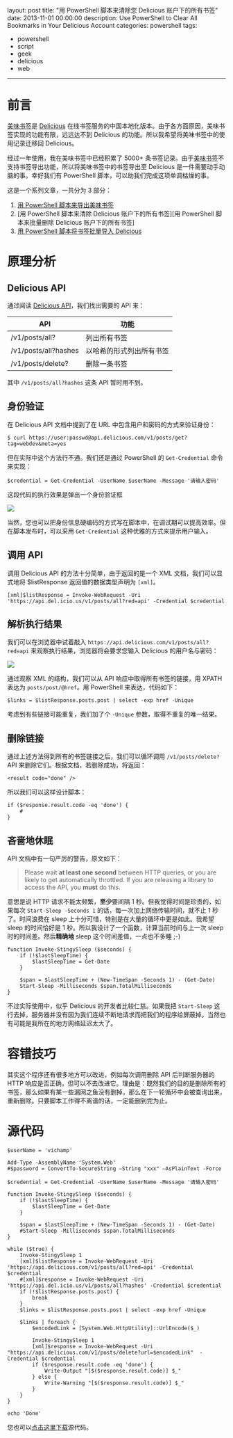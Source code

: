 ﻿layout: post
title: "用 PowerShell 脚本来清除您 Delicious 账户下的所有书签"
date: 2013-11-01 00:00:00
description: Use PowerShell to Clear All Bookmarks in Your Delicious Account
categories: powershell
tags:
- powershell
- script
- geek
- delicious
- web
---
前言
====
[美味书签][美味书签]是 [Delicious][Delicious] 在线书签服务的中国本地化版本。由于各方面原因，美味书签实现的功能有限，远远达不到 Delicious 的功能。所以我希望将美味书签中的使用记录迁移回 Delicious。

经过一年使用，我在美味书签中已经积累了 5000+ 条书签记录。由于[美味书签][美味书签]不支持书签导出功能，所以将美味书签中的书签导出至 Delicious 是一件需要动手动脑的事。幸好我们有 PowerShell 脚本，可以助我们完成这项单调枯燥的事。

这是一个系列文章，一共分为 3 部分：
1. [用 PowerShell 脚本来导出美味书签][用 PowerShell 脚本来导出美味书签]
2. [用 PowerShell 脚本来清除 Delicious 账户下的所有书签][用 PowerShell 脚本来批量删除 Delicious 账户下的所有书签]
3. [用 PowerShell 脚本将书签批量导入 Delicious][用 PowerShell 脚本将书签批量导入 Delicious]

原理分析
========

Delicious API
-------------

通过阅读 [Delicious API][Delicious API]，我们找出需要的 API 来：

| API                  | 功能                     |
|----------------------|--------------------------|
| /v1/posts/all?       | 列出所有书签             |
| /v1/posts/all?hashes | 以哈希的形式列出所有书签 |
| /v1/posts/delete?    | 删除一条书签             |

其中 `/v1/posts/all?hashes` 这条 API 暂时用不到。

身份验证
--------
在 Delicious API 文档中提到了在 URL 中包含用户和密码的方式来验证身份：

	$ curl https://user:passwd@api.delicious.com/v1/posts/get?tag=webdev&meta=yes

但在实际中这个方法行不通。我们还是通过 PowerShell 的 `Get-Credential` 命令来实现：

	$credential = Get-Credential -UserName $userName -Message '请输入密码'

这段代码的执行效果是弹出一个身份验证框

![](/img/2013-11-01-use-powershell-to-clear-all-bookmarks-in-your-delicious-account-001.png)

当然，您也可以把身份信息硬编码的方式写在脚本中，在调试期可以提高效率。但在脚本发布时，可以采用 `Get-Credential` 这种优雅的方式来提示用户输入。

调用 API
--------
调用 Delicious API 的方法十分简单，由于返回的是一个 XML 文档，我们可以显式地将 $listResponse 返回值的数据类型声明为 `[xml]`。

	[xml]$listResponse = Invoke-WebRequest -Uri 'https://api.del.icio.us/v1/posts/all?red=api' -Credential $credential

解析执行结果
------------
我们可以在浏览器中试着敲入 `https://api.delicious.com/v1/posts/all?red=api` 来观察执行结果，浏览器将会要求您输入 Delicious 的用户名与密码：

![](/img/2013-11-01-use-powershell-to-clear-all-bookmarks-in-your-delicious-account-002.png)

通过观察 XML 的结构，我们可以从 API 响应中取得所有书签的链接，用 XPATH 表达为 `posts/post/@href`。用 PowerShell 来表达，代码如下：

	$links = $listResponse.posts.post | select -exp href -Unique

考虑到有些链接可能重复，我们加了个 `-Unique` 参数，取得不重复的唯一结果。

删除链接
--------
通过上述方法得到所有的书签链接之后，我们可以循环调用 `/v1/posts/delete?` API 来删除它们。根据文档，若删除成功，将返回：

	<result code="done" />

所以我们可以这样设计脚本：

	if ($response.result.code -eq 'done') {
		#
	}

吝啬地休眠
----------
API 文档中有一句严厉的警告，原文如下：

> Please wait **at least one second** between HTTP queries, or you are likely to get automatically throttled. If you are releasing a library to access the API, you **must** do this.

意思是说 HTTP 请求不能太频繁，**至少**要间隔 1 秒。但我觉得时间是珍贵的，如果每次 `Start-Sleep -Seconds 1` 的话，每一次加上网络传输时间，就不止 1 秒了。时间浪费在 sleep 上十分可惜，特别是在大量的循环中更是如此。我希望 sleep 的时间恰好是 1 秒。所以我设计了一个函数，计算当前时间与上一次 sleep 时的时间差。然后**精确地** sleep 这个时间差值，一点也不多睡 ;-)

	function Invoke-StingySleep ($seconds) {
	    if (!$lastSleepTime) {
	        $lastSleepTime = Get-Date
	    }
	
	    $span = $lastSleepTime + (New-TimeSpan -Seconds 1) - (Get-Date)
	    Start-Sleep -Milliseconds $span.TotalMilliseconds
	}

不过实际使用中，似乎 Delicious 的开发者比较仁慈。如果我把 `Start-Sleep` 这行去掉，服务器并没有因为我们连续不断地请求而把我们的程序给屏蔽掉。当然也有可能是我所在的地方网络延迟太大了。

容错技巧
========
其实这个程序还有很多地方可以改进，例如每次调用删除 API 后判断服务器的 HTTP 响应是否正确，但可以不去改进它。理由是：既然我们的目的是删除所有的书签，那么如果有某一些漏网之鱼没有删掉，那么在下一轮循环中会被查询出来，重新删除。只要脚本工作得不离谱的话，一定能删到完为止。

[Delicious]:     http://delicious.com                  "Delicious官方网站"
[美味书签]:      http://meiweisq.com                   "Delicious的中国版"
[Delicious API]: https://github.com/avos/delicious-api "在 github 上的Delicious API说明"

[用 PowerShell 脚本来导出美味书签]: /powershell/2013/11/01/use-powershell-to-export-bookmarks-in-meiweisq
[用 PowerShell 脚本来清除 Delicious 账户下的所有书签]: /powershell/2013/11/01/use-powershell-to-clear-all-bookmarks-in-your-delicious-account
[用 PowerShell 脚本将书签批量导入 Delicious]: /powershell/2013/11/01/use-powershell-to-batch-import-bookmarks-into-delicious

源代码
======
<!--more-->

	$userName = 'vichamp'
	
	Add-Type -AssemblyName 'System.Web'
	#$password = ConvertTo-SecureString –String "xxx" –AsPlainText -Force
	
	$credential = Get-Credential -UserName $userName -Message '请输入密码'
	
	function Invoke-StingySleep ($seconds) {
	    if (!$lastSleepTime) {
	        $lastSleepTime = Get-Date
	    }
	
	    $span = $lastSleepTime + (New-TimeSpan -Seconds 1) - (Get-Date)
	    #Start-Sleep -Milliseconds $span.TotalMilliseconds
	}
	
	while ($true) {
	    Invoke-StingySleep 1
	    [xml]$listResponse = Invoke-WebRequest -Uri 'https://api.delicious.com/v1/posts/all?red=api' -Credential $credential
	    #[xml]$response = Invoke-WebRequest -Uri 'https://api.del.icio.us/v1/posts/all?hashes' -Credential $credential
	    if (!$listResponse.posts.post) {
	        break
	    }
	    $links = $listResponse.posts.post | select -exp href -Unique
	
	    $links | foreach {
	        $encodedLink = [System.Web.HttpUtility]::UrlEncode($_)
	
	        Invoke-StingySleep 1
	        [xml]$response = Invoke-WebRequest -Uri "https://api.delicious.com/v1/posts/delete?url=$encodedLink"  -Credential $credential
	        if ($response.result.code -eq 'done') {
	            Write-Output "[$($response.result.code)] $_"
	        } else {
	            Write-Warning "[$($response.result.code)] $_"
	        }
	    }
	}
	
	echo 'Done'

您也可以[点击这里下载](/assets/download/Clear-Delicious.ps1)源代码。
